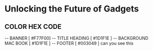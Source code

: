 # Unlocking the Future of Gadgets

## COLOR HEX CODE

-- BANNER [ #F77F00]
-- TITLE HEADING [ #1D1F1E ]
-- BACKGROUND MAC BOOK [ #1D1F1E ]
-- FOOTER [ #003049 ]
can you see this
